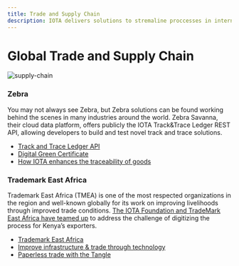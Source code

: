 ```yaml
---
title: Trade and Supply Chain
description: IOTA delivers solutions to stremaline proccesses in international trade and supply chain and to establish trust in data
---
```


# Global Trade and Supply Chain

![supply-chain](/img/participate/use-cases/supply-chain.png)

### Zebra

You may not always see Zebra, but Zebra solutions can be found working behind the scenes in many industries around the world. Zebra Savanna, their cloud data platform, offers publicly the IOTA Track&Trace Ledger REST API, allowing developers to build and test novel track and trace solutions.

- [Track and Trace Ledger API](https://developer.zebra.com/blog/introducing-zebra-savanna-and-iota-track-and-trace-ledger-api)
- [Digital Green Certificate](https://blog.iota.org/digital-green-certificates-a-decentralized-and-interoperable-infrastructure/)
- [How IOTA enhances the traceability of goods](https://www.youtube.com/watch?v=eAvJ5Xk8Lyk)

### Trademark East Africa

Trademark East Africa (TMEA) is one of the most respected organizations in the region and well-known globally for its work on improving livelihoods through improved trade conditions. [The IOTA Foundation and TradeMark East Africa have teamed up](https://blog.iota.org/iota-foundation-and-trademark-east-africa-partner-up-to-improve-infrastructure-and-trade-through-c659ff4c5767/) to address the challenge of digitizing the process for Kenya’s exporters.

- [Trademark East Africa](https://www.trademarkea.com/)
- [Improve infrastructure & trade through technology](https://www.youtube.com/watch?v=bnAfclXTaeI)
- [Paperless trade with the Tangle](https://blog.iota.org/trademark-east-africa-and-iota-paperless-trade-with-the-tangle-aims-to-become-a-standard-in-2022/)
